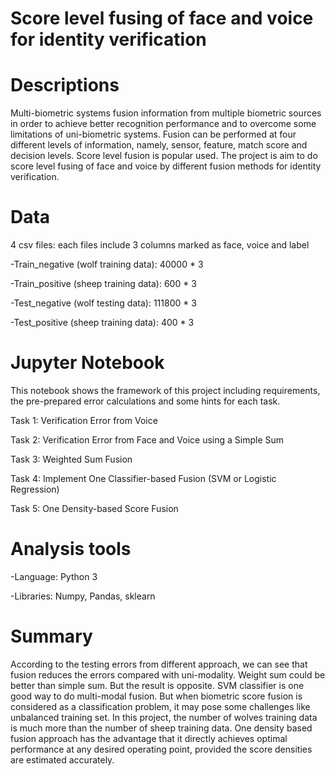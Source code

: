 # Score level fusing of face and voice for identity verification

# Descriptions

  Multi-biometric systems fusion information from multiple biometric sources in order to achieve better recognition performance and to overcome some limitations of uni-biometric systems. Fusion can be performed at four different levels of information, namely, sensor, feature, match score and decision levels. Score level fusion is popular used. The project is aim to do score level fusing of face and voice by different fusion methods for identity verification.
  
# Data
  4 csv files: each files include 3 columns marked as face, voice and label

-Train_negative (wolf training data): 40000 * 3

-Train_positive (sheep training data): 600 * 3

-Test_negative (wolf testing data): 111800 * 3

-Test_positive (sheep training data): 400 * 3

# Jupyter Notebook

  This notebook shows the framework of this project including requirements, the pre-prepared error calculations and some hints for each task. 

  Task 1: Verification Error from Voice
  
  Task 2: Verification Error from Face and Voice using a Simple Sum
  
  Task 3: Weighted Sum Fusion
  
  Task 4: Implement One Classifier-based Fusion (SVM or Logistic Regression)
  
  Task 5: One Density-based Score Fusion

# Analysis tools

-Language: Python 3

-Libraries: Numpy, Pandas, sklearn

# Summary

  According to the testing errors from different approach, we can see that fusion reduces the errors compared with uni-modality. Weight sum could be better than simple sum. But the result is opposite. SVM classifier is one good way to do multi-modal fusion. But when biometric score fusion is considered as a classification problem, it may pose some challenges like unbalanced training set. In this project, the number of wolves training data is much more than the number of sheep training data. One density based fusion approach has the advantage that it directly achieves optimal performance at any desired operating point, provided the score densities are estimated accurately.
